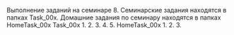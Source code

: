 Выполнение заданий на семинаре 8. 
Семинарские задания находятся в папках Task_00x.
Домашние задания по семинару находятся в папках HomeTask_00x
Task_00x
1. 
2. 
3. 
4. 
5. 
HomeTask_00x
1. 
2. 
3. 